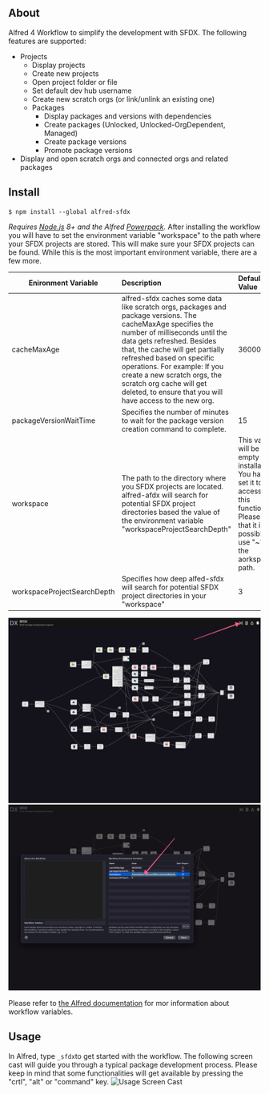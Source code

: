 ## About

Alfred 4 Workflow to simplify the development with SFDX.
The following features are supported:

- Projects
  - Display projects
  - Create new projects
  - Open project folder or file
  - Set default dev hub username
  - Create new scratch orgs (or link/unlink an existing one)
  - Packages
    - Display packages and versions with dependencies
    - Create packages (Unlocked, Unlocked-OrgDependent, Managed)
    - Create package versions
    - Promote package versions
- Display and open scratch orgs and connected orgs and related packages

## Install

```
$ npm install --global alfred-sfdx
```

_Requires [Node.js](https://nodejs.org) 8+ and the Alfred [Powerpack](https://www.alfredapp.com/powerpack/)._
After installing the workflow you will have to set the environment variable "workspace" to the path where your SFDX projects are stored. This will make sure your SFDX projects can be found. While this is the most important environment variable, there are a few more.

| Enironment Variable         | Description                                                                                                                                                                                                                                                                                                                                                                                      | Default Value                                                                                                                                                                  |
| --------------------------- | :----------------------------------------------------------------------------------------------------------------------------------------------------------------------------------------------------------------------------------------------------------------------------------------------------------------------------------------------------------------------------------------------- | :----------------------------------------------------------------------------------------------------------------------------------------------------------------------------- |
| cacheMaxAge                 | alfred-sfdx caches some data like scratch orgs, packages and package versions. The cacheMaxAge specifies the number of milliseconds until the data gets refreshed. Besides that, the cache will get partially refreshed based on specific operations. For example: If you create a new scratch orgs, the scratch org cache will get deleted, to ensure that you will have access to the new org. | 3600000                                                                                                                                                                        |
| packageVersionWaitTime      | Specifies the number of minutes to wait for the package version creation command to complete.                                                                                                                                                                                                                                                                                                    | 15                                                                                                                                                                             |
| workspace                   | The path to the directory where you SFDX projects are located. alfred-afdx will search for potential SFDX project directories based the value of the environment variable "workspaceProjectSearchDepth"                                                                                                                                                                                          | This value will be empty after installation. You have to set it to gain access to this functionality. Please note that it is not possible to use "~" in the aorkspace path. |
| workspaceProjectSearchDepth | Specifies how deep alfed-sfdx will search for potential SFDX project directories in your "workspace"                                                                                                                                                                                                                                                                                             | 3                                                                                                                                                                              |

![Usage Screen Cast](screenshots/environment-variables-1.png)
![Usage Screen Cast](screenshots/environment-variables-2.png)

Please refer to [the Alfred documentation](https://www.alfredapp.com/help/workflows/advanced/variables/) for mor information about workflow variables.

## Usage

In Alfred, type `_sfdx`to get started with the workflow. The following screen cast will guide you through a typical package development process. Please keep in mind that some functionalities will get available by pressing the "crtl", "alt" or "command" key.
![Usage Screen Cast](screenshots/usage.gif)
